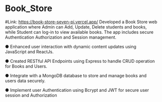 # Book_Store
#Link: https://book-store-seven-pi.vercel.app/
Developed a Book Store web application where Admin can Add, Update, Delete students and books, while Student can
log-in to view available books. The app includes secure Authentication Authorization and Session management.

● Enhanced user interaction with dynamic content updates using JavaScript and ReactJs.

● Created RESTful API Endpoints using Express to handle CRUD operation for Books and Users.

● Integrate with a MongoDB database to store and manage books and users data securely.

● Implement user Authentication using Bcrypt and JWT for secure user session and Authorization
